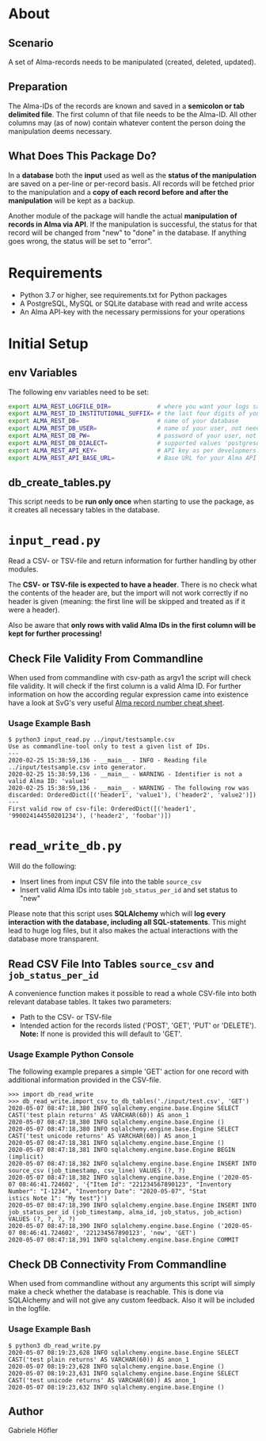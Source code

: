 # About

## Scenario
A set of Alma-records needs to be manipulated (created, deleted, updated).

## Preparation

The Alma-IDs of the records are known and saved in a **semicolon or tab
delimited file**. The first column of that file needs to be the Alma-ID.
All other columns may (as of now) contain whatever content the person
doing the manipulation deems necessary.

## What Does This Package Do?

In a **database** both the **input** used as well as the
**status of the manipulation** are saved on a per-line or per-record basis.
All records will be fetched prior to the manipulation and a
**copy of each record before and after the manipulation** will
be kept as a backup.

Another module of the package will handle the actual **manipulation of
records in Alma via API**. If the manipulation is successful, the status for that
record will be changed from "new" to "done" in the database. If anything
goes wrong, the status will be set to "error".

# Requirements

* Python 3.7 or higher, see requirements.txt for Python packages
* A PostgreSQL, MySQL or SQLite database with read and write access
* An Alma API-key with the necessary permissions for your operations

# Initial Setup

## env Variables

The following env variables need to be set:

```bash
export ALMA_REST_LOGFILE_DIR=             # where you want your logs saved
export ALMA_REST_ID_INSTITUTIONAL_SUFFIX= # the last four digits of your Alma IDs
export ALMA_REST_DB=                      # name of your database
export ALMA_REST_DB_USER=                 # name of your user, not needed for sqlite
export ALMA_REST_DB_PW=                   # password of your user, not needed for sqlite
export ALMA_REST_DB_DIALECT=              # supported values 'postgresql', 'mysql' or 'sqlite'
export ALMA_REST_API_KEY=                 # API key as per developmers.exlibrisgroup.com
export ALMA_REST_API_BASE_URL=            # Base URL for your Alma API calls, ending with 'v1/'
```

## db_create_tables.py

This script needs to be **run only once** when starting to
use the package, as it creates all necessary tables in the
database.

# `input_read.py`

Read a CSV- or TSV-file and return information for further handling by other modules.

The **CSV- or TSV-file is expected to have a header**. There is no check what the contents
of the header are, but the import will not work correctly if no header is given (meaning: the first
line will be skipped and treated as if it were a header).

Also be aware that
**only rows with valid Alma IDs in the first column will be kept for further processing!**

## Check File Validity From Commandline

When used from commandline with csv-path as argv1 the script will check file validity.
It will check if the first column is a valid Alma ID. For further information
on how the according regular expression came into existence have a look at SvG's very useful
[Alma record number cheat sheet][1].

[1]: https://knowledge.exlibrisgroup.com/Alma/Community_Knowledge/How_to_-_A_cheat_sheet_for_Alma_record_numbers

### Usage Example Bash

```
$ python3 input_read.py ../input/testsample.csv
Use as commandline-tool only to test a given list of IDs.
---
2020-02-25 15:38:59,136 - __main__ - INFO - Reading file ../input/testsample.csv into generator.
2020-02-25 15:38:59,136 - __main__ - WARNING - Identifier is not a valid Alma ID: 'value1'
2020-02-25 15:38:59,136 - __main__ - WARNING - The following row was discarded: OrderedDict([('header1', 'value1'), ('header2', 'value2')])
---
First valid row of csv-file: OrderedDict([('header1', '990024144550201234'), ('header2', 'foobar')])
```

# `read_write_db.py`

Will do the following:

* Insert lines from input CSV file into the table `source_csv`
* Insert valid Alma IDs into table `job_status_per_id` and set status to "new"

Please note that this script uses **SQLAlchemy** which will **log every interaction
with the database, including all SQL-statements**. This might lead to huge
log files, but it also makes the actual interactions with the database
more transparent.

## Read CSV File Into Tables `source_csv` and `job_status_per_id`

A convenience function makes it possible to read a whole CSV-file into
both relevant database tables. It takes two parameters:
* Path to the CSV- or TSV-file
* Intended action for the records listed ('POST', 'GET', 'PUT' or 'DELETE'). **Note:** If none is provided
this will default to 'GET'.

### Usage Example Python Console

The following example prepares a simple 'GET' action for one record with additional
information provided in the CSV-file.

```
>>> import db_read_write
>>> db_read_write.import_csv_to_db_tables('./input/test.csv', 'GET')
2020-05-07 08:47:18,380 INFO sqlalchemy.engine.base.Engine SELECT CAST('test plain returns' AS VARCHAR(60)) AS anon_1
2020-05-07 08:47:18,380 INFO sqlalchemy.engine.base.Engine ()
2020-05-07 08:47:18,380 INFO sqlalchemy.engine.base.Engine SELECT CAST('test unicode returns' AS VARCHAR(60)) AS anon_1
2020-05-07 08:47:18,381 INFO sqlalchemy.engine.base.Engine ()
2020-05-07 08:47:18,381 INFO sqlalchemy.engine.base.Engine BEGIN (implicit)
2020-05-07 08:47:18,382 INFO sqlalchemy.engine.base.Engine INSERT INTO source_csv (job_timestamp, csv_line) VALUES (?, ?)
2020-05-07 08:47:18,382 INFO sqlalchemy.engine.base.Engine ('2020-05-07 08:46:41.724602', '{"Item Id": "221234567890123", "Inventory Number": "I-1234", "Inventory Date": "2020-05-07", "Stat
istics Note 1": "My test"}')
2020-05-07 08:47:18,390 INFO sqlalchemy.engine.base.Engine INSERT INTO job_status_per_id (job_timestamp, alma_id, job_status, job_action) VALUES (?, ?, ?, ?)
2020-05-07 08:47:18,390 INFO sqlalchemy.engine.base.Engine ('2020-05-07 08:46:41.724602', '221234567890123', 'new', 'GET')
2020-05-07 08:47:18,391 INFO sqlalchemy.engine.base.Engine COMMIT
```

## Check DB Connectivity From Commandline

When used from commandline without any arguments this script will simply make a check
whether the database is reachable. This is done via SQLAlchemy and will
not give any custom feedback. Also it will be included in the logfile.

### Usage Example Bash

```
$ python3 db_read_write.py
2020-05-07 08:19:23,628 INFO sqlalchemy.engine.base.Engine SELECT CAST('test plain returns' AS VARCHAR(60)) AS anon_1
2020-05-07 08:19:23,628 INFO sqlalchemy.engine.base.Engine ()
2020-05-07 08:19:23,631 INFO sqlalchemy.engine.base.Engine SELECT CAST('test unicode returns' AS VARCHAR(60)) AS anon_1
2020-05-07 08:19:23,632 INFO sqlalchemy.engine.base.Engine ()
```

## Author

Gabriele Höfler
